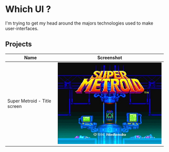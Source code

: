 # Which UI ?

I'm trying to get my head around the majors technologies used to make user-interfaces. 

## Projects

Name | Screenshot
--- | ---
Super Metroid - Title screen | ![Super metroid screenshot](1-super_metroid_title_screen/reference.jpg?raw=true)
